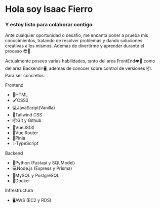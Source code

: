 # Hola soy Isaac Fierro
### Y estoy listo para colaborar contigo

 Ante cualquier oportunidad o desafio, me encanta poner a prueba mis conocimientos, tratando de resolver problemas 
 y dando soluciones creativas a los mismos. Ademas de divertirme y aprender durante el proceso 😎🤘
 
 Actualmente poseeo varias habilidades, tanto del area FrontEnd👁💄️ como del area Backend🔥🖥️, ademas de conocer 
 sobre control de versiones 📦. Para ser concretos:
 
Frontend
 * 🧱HTML 
 * 🖌️CSS3
 * 💻JavaScript(Vanilla)
 * 💄Tailwind CSS
 * 📦Git y Github
 * 💪VueJS(3)
 * 🚆Vue Router
 * 🏦Pinia
 * ✨TypeScript
 
Backend
 * 🐍Python (Fastapi y SQLModel)
 * 💻Node.js (Express y Prisma)
 * 🐬MySQL y PostgreSQL
 * 🐳Docker

Infrestructura
 * 🖥️AWS (EC2 y RDS)
